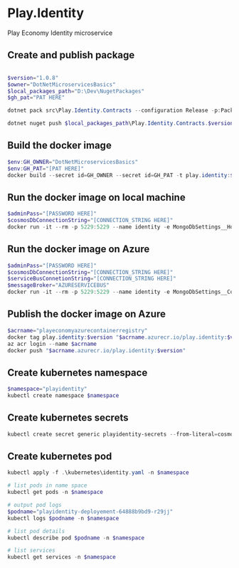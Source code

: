 # Play.Identity
Play Economy Identity microservice

## Create and publish package
```powershell

$version="1.0.8"
$owner="DotNetMicroservicesBasics"
$local_packages_path="D:\Dev\NugetPackages"
$gh_pat="PAT HERE"

dotnet pack src\Play.Identity.Contracts --configuration Release -p:PackageVersion=$version -p:RepositoryUrl=https://github.com/$owner/Play.Identity -o $local_packages_path

dotnet nuget push $local_packages_path\Play.Identity.Contracts.$version.nupkg --api-key $gh_pat --source github
```

## Build the docker image
```powershell
$env:GH_OWNER="DotNetMicroservicesBasics"
$env:GH_PAT="[PAT HERE]"
docker build --secret id=GH_OWNER --secret id=GH_PAT -t play.identity:$version .
```

## Run the docker image on local machine
```powershell
$adminPass="[PASSWORD HERE]"
$cosmosDbConnectionString="[CONNECTION_STRING HERE]"
docker run -it --rm -p 5229:5229 --name identity -e MongoDbSettings__Host=mongo=$cosmosDbConnectionString -e RabbitMqSettings__Host=rabbitmq -e IdentitySettings__AdminUserPassword=$adminPass --network playinfrastructure_default play.identity:$version
```


## Run the docker image on Azure
```powershell
$adminPass="[PASSWORD HERE]"
$cosmosDbConnectionString="[CONNECTION_STRING HERE]"
$serviceBusConnetionString="[CONNECTION_STRING HERE]"
$messageBroker="AZURESERVICEBUS"
docker run -it --rm -p 5229:5229 --name identity -e MongoDbSettings__ConnectionString=$cosmosDbConnectionString -e ServiceSettings__MessageBroker=$messageBroker -e ServiceBusSettings__ConnectionString=$serviceBusConnetionString -e IdentitySettings__AdminUserPassword=$adminPass play.identity:$version
```


## Publish the docker image on Azure
```powershell
$acrname="playeconomyazurecontainerregistry"
docker tag play.identity:$version "$acrname.azurecr.io/play.identity:$version"
az acr login --name $acrname
docker push "$acrname.azurecr.io/play.identity:$version"
```

## Create kubernetes namespace
```powershell
$namespace="playidentity"
kubectl create namespace $namespace
```

## Create kubernetes secrets
```powershell
kubectl create secret generic playidentity-secrets --from-literal=cosmosdb-connectionstring=$cosmosDbConnectionString --from-literal=servicebus-connectionstring=$serviceBusConnetionString --from-literal=admin-password=$adminPass -n $namespace
```

## Create kubernetes pod
```powershell
kubectl apply -f .\kubernetes\identity.yaml -n $namespace

# list pods in name space
kubectl get pods -n $namespace

# output pod logs
$podname="playidentity-deployement-64888b9bd9-r29jj"
kubectl logs $podname -n $namespace

# list pod details
kubectl describe pod $podname -n $namespace

# list services
kubectl get services -n $namespace
```